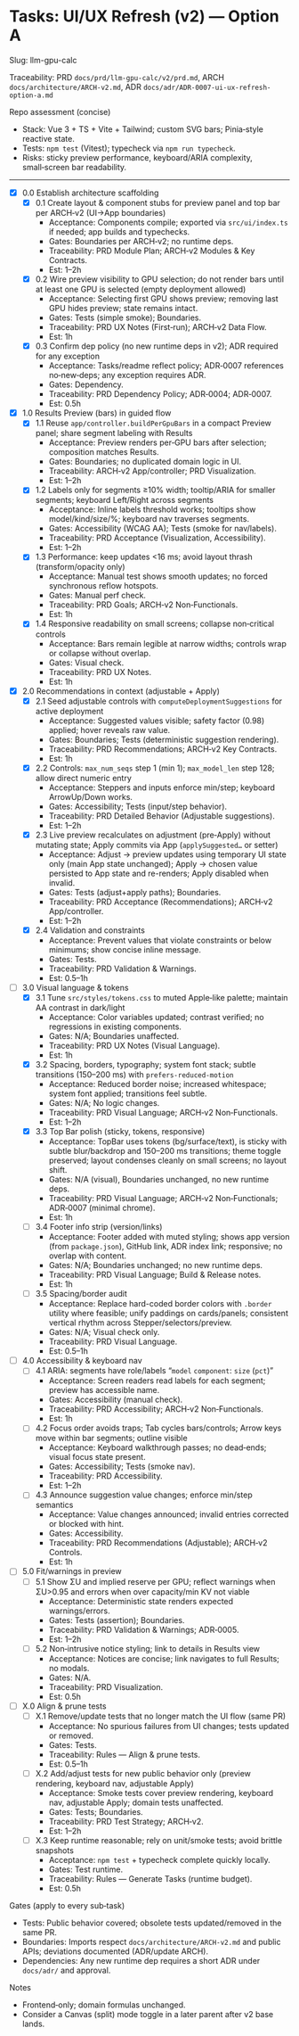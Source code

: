 # Tasks: UI/UX Refresh (v2) — Option A

Slug: llm-gpu-calc

Traceability: PRD `docs/prd/llm-gpu-calc/v2/prd.md`, ARCH `docs/architecture/ARCH-v2.md`, ADR `docs/adr/ADR-0007-ui-ux-refresh-option-a.md`

Repo assessment (concise)

- Stack: Vue 3 + TS + Vite + Tailwind; custom SVG bars; Pinia‑style reactive state.
- Tests: `npm test` (Vitest); typecheck via `npm run typecheck`.
- Risks: sticky preview performance, keyboard/ARIA complexity, small‑screen bar readability.

---

- [x] 0.0 Establish architecture scaffolding
  - [x] 0.1 Create layout & component stubs for preview panel and top bar per ARCH‑v2 (UI→App boundaries)
    - Acceptance: Components compile; exported via `src/ui/index.ts` if needed; app builds and typechecks.
    - Gates: Boundaries per ARCH‑v2; no runtime deps.
    - Traceability: PRD Module Plan; ARCH‑v2 Modules & Key Contracts.
    - Est: 1–2h
  - [x] 0.2 Wire preview visibility to GPU selection; do not render bars until at least one GPU is selected (empty deployment allowed)
    - Acceptance: Selecting first GPU shows preview; removing last GPU hides preview; state remains intact.
    - Gates: Tests (simple smoke); Boundaries.
    - Traceability: PRD UX Notes (First‑run); ARCH‑v2 Data Flow.
    - Est: 1h
  - [x] 0.3 Confirm dep policy (no new runtime deps in v2); ADR required for any exception
    - Acceptance: Tasks/readme reflect policy; ADR‑0007 references no‑new‑deps; any exception requires ADR.
    - Gates: Dependency.
    - Traceability: PRD Dependency Policy; ADR‑0004; ADR‑0007.
    - Est: 0.5h

- [x] 1.0 Results Preview (bars) in guided flow
  - [x] 1.1 Reuse `app/controller.buildPerGpuBars` in a compact Preview panel; share segment labeling with Results
    - Acceptance: Preview renders per‑GPU bars after selection; composition matches Results.
    - Gates: Boundaries; no duplicated domain logic in UI.
    - Traceability: ARCH‑v2 App/controller; PRD Visualization.
    - Est: 1–2h
  - [x] 1.2 Labels only for segments ≥10% width; tooltip/ARIA for smaller segments; keyboard Left/Right across segments
    - Acceptance: Inline labels threshold works; tooltips show model/kind/size/%; keyboard nav traverses segments.
    - Gates: Accessibility (WCAG AA); Tests (smoke for nav/labels).
    - Traceability: PRD Acceptance (Visualization, Accessibility).
    - Est: 1–2h
  - [x] 1.3 Performance: keep updates <16 ms; avoid layout thrash (transform/opacity only)
    - Acceptance: Manual test shows smooth updates; no forced synchronous reflow hotspots.
    - Gates: Manual perf check.
    - Traceability: PRD Goals; ARCH‑v2 Non‑Functionals.
    - Est: 1h
  - [x] 1.4 Responsive readability on small screens; collapse non‑critical controls
    - Acceptance: Bars remain legible at narrow widths; controls wrap or collapse without overlap.
    - Gates: Visual check.
    - Traceability: PRD UX Notes.
    - Est: 1h

- [x] 2.0 Recommendations in context (adjustable + Apply)
  - [x] 2.1 Seed adjustable controls with `computeDeploymentSuggestions` for active deployment
    - Acceptance: Suggested values visible; safety factor (0.98) applied; hover reveals raw value.
    - Gates: Boundaries; Tests (deterministic suggestion rendering).
    - Traceability: PRD Recommendations; ARCH‑v2 Key Contracts.
    - Est: 1h
  - [x] 2.2 Controls: `max_num_seqs` step 1 (min 1); `max_model_len` step 128; allow direct numeric entry
    - Acceptance: Steppers and inputs enforce min/step; keyboard ArrowUp/Down works.
    - Gates: Accessibility; Tests (input/step behavior).
    - Traceability: PRD Detailed Behavior (Adjustable suggestions).
    - Est: 1–2h
  - [x] 2.3 Live preview recalculates on adjustment (pre‑Apply) without mutating state; Apply commits via App (`applySuggested…` or setter)
    - Acceptance: Adjust → preview updates using temporary UI state only (main App state unchanged); Apply → chosen value persisted to App state and re-renders; Apply disabled when invalid.
    - Gates: Tests (adjust+apply paths); Boundaries.
    - Traceability: PRD Acceptance (Recommendations); ARCH‑v2 App/controller.
    - Est: 1–2h
  - [x] 2.4 Validation and constraints
    - Acceptance: Prevent values that violate constraints or below minimums; show concise inline message.
    - Gates: Tests.
    - Traceability: PRD Validation & Warnings.
    - Est: 0.5–1h

- [ ] 3.0 Visual language & tokens
  - [x] 3.1 Tune `src/styles/tokens.css` to muted Apple‑like palette; maintain AA contrast in dark/light
    - Acceptance: Color variables updated; contrast verified; no regressions in existing components.
    - Gates: N/A; Boundaries unaffected.
    - Traceability: PRD UX Notes (Visual Language).
    - Est: 1h
  - [x] 3.2 Spacing, borders, typography; system font stack; subtle transitions (150–200 ms) with `prefers-reduced-motion`
    - Acceptance: Reduced border noise; increased whitespace; system font applied; transitions feel subtle.
    - Gates: N/A; No logic changes.
    - Traceability: PRD Visual Language; ARCH‑v2 Non‑Functionals.
    - Est: 1–2h
  - [x] 3.3 Top Bar polish (sticky, tokens, responsive)
    - Acceptance: TopBar uses tokens (bg/surface/text), is sticky with subtle blur/backdrop and 150–200 ms transitions; theme toggle preserved; layout condenses cleanly on small screens; no layout shift.
    - Gates: N/A (visual), Boundaries unchanged, no new runtime deps.
    - Traceability: PRD Visual Language; ARCH‑v2 Non‑Functionals; ADR‑0007 (minimal chrome).
    - Est: 1h
  - [ ] 3.4 Footer info strip (version/links)
    - Acceptance: Footer added with muted styling; shows app version (from `package.json`), GitHub link, ADR index link; responsive; no overlap with content.
    - Gates: N/A; Boundaries unchanged; no new runtime deps.
    - Traceability: PRD Visual Language; Build & Release notes.
    - Est: 1h
  - [ ] 3.5 Spacing/border audit
    - Acceptance: Replace hard-coded border colors with `.border` utility where feasible; unify paddings on cards/panels; consistent vertical rhythm across Stepper/selectors/preview.
    - Gates: N/A; Visual check only.
    - Traceability: PRD Visual Language.
    - Est: 0.5–1h

- [ ] 4.0 Accessibility & keyboard nav
  - [ ] 4.1 ARIA: segments have role/labels “`model` `component`: `size` (`pct`)”
    - Acceptance: Screen readers read labels for each segment; preview has accessible name.
    - Gates: Accessibility (manual check).
    - Traceability: PRD Accessibility; ARCH‑v2 Non‑Functionals.
    - Est: 1h
  - [ ] 4.2 Focus order avoids traps; Tab cycles bars/controls; Arrow keys move within bar segments; outline visible
    - Acceptance: Keyboard walkthrough passes; no dead‑ends; visual focus state present.
    - Gates: Accessibility; Tests (smoke nav).
    - Traceability: PRD Accessibility.
    - Est: 1–2h
  - [ ] 4.3 Announce suggestion value changes; enforce min/step semantics
    - Acceptance: Value changes announced; invalid entries corrected or blocked with hint.
    - Gates: Accessibility.
    - Traceability: PRD Recommendations (Adjustable); ARCH‑v2 Controls.
    - Est: 1h

- [ ] 5.0 Fit/warnings in preview
  - [ ] 5.1 Show ΣU and implied reserve per GPU; reflect warnings when ΣU>0.95 and errors when over capacity/min KV not viable
    - Acceptance: Deterministic state renders expected warnings/errors.
    - Gates: Tests (assertion); Boundaries.
    - Traceability: PRD Validation & Warnings; ADR‑0005.
    - Est: 1–2h
  - [ ] 5.2 Non‑intrusive notice styling; link to details in Results view
    - Acceptance: Notices are concise; link navigates to full Results; no modals.
    - Gates: N/A.
    - Traceability: PRD Visualization.
    - Est: 0.5h

- [ ] X.0 Align & prune tests
  - [ ] X.1 Remove/update tests that no longer match the UI flow (same PR)
    - Acceptance: No spurious failures from UI changes; tests updated or removed.
    - Gates: Tests.
    - Traceability: Rules — Align & prune tests.
    - Est: 0.5–1h
  - [ ] X.2 Add/adjust tests for new public behavior only (preview rendering, keyboard nav, adjustable Apply)
    - Acceptance: Smoke tests cover preview rendering, keyboard nav, adjustable Apply; domain tests unaffected.
    - Gates: Tests; Boundaries.
    - Traceability: PRD Test Strategy; ARCH‑v2.
    - Est: 1–2h
  - [ ] X.3 Keep runtime reasonable; rely on unit/smoke tests; avoid brittle snapshots
    - Acceptance: `npm test` + typecheck complete quickly locally.
    - Gates: Test runtime.
    - Traceability: Rules — Generate Tasks (runtime budget).
    - Est: 0.5h

Gates (apply to every sub‑task)

- Tests: Public behavior covered; obsolete tests updated/removed in the same PR.
- Boundaries: Imports respect `docs/architecture/ARCH-v2.md` and public APIs; deviations documented (ADR/update ARCH).
- Dependencies: Any new runtime dep requires a short ADR under `docs/adr/` and approval.

Notes

- Frontend‑only; domain formulas unchanged.
- Consider a Canvas (split) mode toggle in a later parent after v2 base lands.
